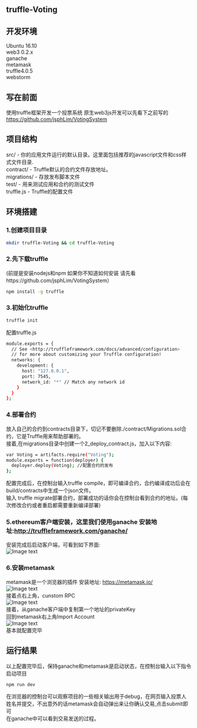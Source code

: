 ## truffle-Voting
## 开发环境
Ubuntu 16.10<br>
web3 0.2.x<br>
ganache<br>
metamask<br>
truffle4.0.5<br>
webstorm<br>

## 写在前面
使用truffle框架开发一个投票系统 原生web3js开发可以先看下之前写的 https://github.com/jsphLim/VotingSystem<br>

## 项目结构
src/ - 你的应用文件运行的默认目录。这里面包括推荐的javascript文件和css样式文件目录. <br>
contract/ - Truffle默认的合约文件存放地址。<br>
migrations/ - 存放发布脚本文件 <br>
test/ - 用来测试应用和合约的测试文件 <br>
truffle.js - Truffle的配置文件 <br>

## 环境搭建
### 1.创建项目目录 
```Bash
mkdir truffle-Voting && cd truffle-Voting
```
### 2.先下载truffle
(前提是安装nodejs和npm 如果你不知道如何安装 请先看https://github.com/jsphLim/VotingSystem）
```Bash
npm install -g truffle
```
### 3.初始化truffle
```Bash
truffle init
```
配置truffle.js
```Bash
module.exports = {
  // See <http://truffleframework.com/docs/advanced/configuration>
  // for more about customizing your Truffle configuration!
  networks: {
    development: {
      host: "127.0.0.1", 
      port: 7545,
      network_id: "*" // Match any network id
    }
  }
};
```
### 4.部署合约
放入自己的合约到contracts目录下，切记不要删除./contract/Migrations.sol合约，它是Truffle用来帮助部署的。<br>
接着,在migrations目录中创建一个2_deploy_contract.js，加入以下内容:<br>
```Bash
var Voting = artifacts.require("Voting");
module.exports = function(deployer) {
  deployer.deploy(Voting); //配置合约的发布
};
```
配置完成后，在控制台输入truffle compile，即可编译合约，合约编译成功后会在build/contracts中生成一个json文件。<br>
输入 truffle migrate部署合约，部署成功的话你会在控制台看到合约的地址。(每次修改合约或者重启都需要重新编译部署)<br>

### 5.ethereum客户端安装，这里我们使用ganache 安装地址:http://truffleframework.com/ganache/<br>
安装完成后启动客户端，可看到如下界面:<br>
![Image text](https://github.com/jsphLim/truffle-Voting/blob/master/doc/2.png)
### 6.安装metamask<br>
metamask是一个浏览器的插件 安装地址: https://metamask.io/ <br>
![Image text](https://github.com/jsphLim/truffle-Voting/blob/master/doc/3.png)<br>
接着点右上角，cunstom RPC<br>
![Image text](https://github.com/jsphLim/truffle-Voting/blob/master/doc/4.png)<br>
接着，从ganache客户端中复制第一个地址的privateKey<br>
回到metamask右上角Import Account<br>
![Image text](https://github.com/jsphLim/truffle-Voting/blob/master/doc/5.png)<br>
基本就配置完毕<br>
## 运行结果
以上配置完毕后，保持ganache和metamask是启动状态，在控制台输入以下指令启动项目
```Bash
npm run dev
```
在浏览器的控制台可以观察项目的一些相关输出用于debug，在网页输入投票人姓名并提交，不出意外的话metamask会自动弹出来让你确认交易,点击submit即可<br>
在ganache中可以看到交易发送的过程。
